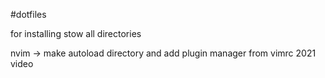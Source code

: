 #dotfiles

for installing
  stow all directories

  nvim -> make autoload directory and add plugin manager from vimrc 2021 video
